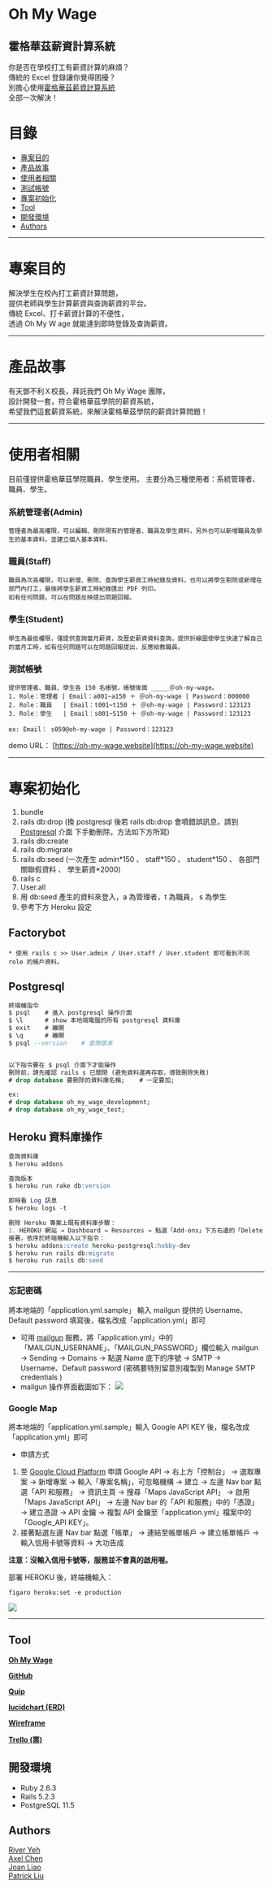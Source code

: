 # Oh My Wage

## 霍格華茲薪資計算系統

你是否在學校打工有薪資計算的麻煩？  
傳統的 Excel 登錄讓你覺得困擾？  
別擔心使用[霍格華茲薪資計算系統](https://oh-my-wage.website)  
全部一次解決！

# 目錄

- [專案目的](#專案目的)
- [產品故事](#產品故事)
- [使用者相關](#使用者相關)
- [測試帳號](#測試帳號)
- [專案初始化](#專案初始化)
- [Tool](#Tool)
- [開發環境](#開發環境)
- [Authors](#Authors)

---

# 專案目的

解決學生在校內打工薪資計算問題，  
提供老師與學生計算薪資與查詢薪資的平台。  
傳統 Excel、打卡薪資計算的不便性，  
透過 Oh My Ｗ age 就能達到即時登錄及查詢薪資。

---

# 產品故事

有天鄧不利Ｘ校長，拜託我們 Oh My Wage 團隊，  
設計開發一套，符合霍格華茲學院的薪資系統，  
希望我們這套薪資系統，來解決霍格華茲學院的薪資計算問題！

---

# 使用者相關

目前僅提供霍格華茲學院職員、學生使用。
主要分為三種使用者：系統管理者、職員、學生。

### 系統管理者(Admin)

    管理者為最高權限，可以編輯、刪除現有的管理者、職員及學生資料，另外也可以新增職員及學生的基本資料，並建立個人基本資料。

### 職員(Staff)

    職員為次高權限，可以新增、刪除、查詢學生薪資工時紀錄及資料，也可以將學生剔除或新增在部門內打工，最後將學生薪資工時紀錄匯出 PDF 列印。
    如有任何問題，可以在問題反映提出問題回報。

### 學生(Student)

    學生為最低權限，僅提供查詢當月薪資，及歷史薪資資料查詢，提供折線圖使學生快速了解自己的當月工時，如有任何問題可以在問題回報提出，反應給教職員。

### 測試帳號

    提供管理者、職員、學生各 150 名帳號，帳號後面 _____＠oh-my-wage。
    1. Role：管理者 | Email：a001~a150 ＋ ＠oh-my-wage | Password：000000
    2. Role：職員   | Email：t001~t150 ＋ ＠oh-my-wage | Password：123123
    3. Role：學生   | Email：s001~S150 ＋ ＠oh-my-wage | Password：123123

    ex: Email： s059@oh-my-wage | Password：123123

demo URL： [https://oh-my-wage.website](https://oh-my-wage.website)

---

# 專案初始化

1. bundle
2. rails db:drop
   (換 postgresql 後若 rails db:drop 會噴錯誤訊息，請到 [Postgresql](#Postgresql) 介面 下手動刪除，方法如下方所寫)
3. rails db:create
4. rails db:migrate
5. rails db:seed
   (一次產生 admin\*150 、 staff\*150 、 student\*150 、 各部門 關聯假資料 、 學生薪資\*2000)
6. rails c
7. User.all
8. 用 db:seed 產生的資料來登入，a 為管理者，t 為職員， s 為學生
9. 參考下方 Heroku 設定

## Factorybot

    * 使用 rails c >> User.admin / User.staff / User.student 即可看到不同 role 的帳戶資料。

## Postgresql

```sql
終端機指令
$ psql    # 進入 postgresql 操作介面
$ \l      # show 本地端電腦的所有 postgresql 資料庫
$ exit    # 離開
$ \q      # 離開
$ psql --version    # 查詢版本


以下指令要在 $ psql 介面下才能操作
刪除前，請先確認 rails s 已關閉 (避免資料還再存取，導致刪除失敗)
# drop database 要刪除的資料庫名稱;    # 一定要加;

ex:
# drop database oh_my_wage_development;
# drop database oh_my_wage_test;
```

## Heroku 資料庫操作

```sql
查詢資料庫
$ heroku addons

查詢版本
$ heroku run rake db:version

即時看 Log 訊息
$ heroku logs -t

刪除 Heroku 專案上既有資料庫步驟：
1. HEROKU 網站 → Dashboard → Resources → 點選「Add-ons」下方右邊的「Delete Add-on」
接著，依序於終端機輸入以下指令：
$ heroku addons:create heroku-postgresql:hobby-dev
$ heroku run rails db:migrate
$ heroku run rails db:seed
```

---

### 忘記密碼

將本地端的「application.yml.sample」 輸入 mailgun 提供的 Username、Default password 填寫後，檔名改成「application.yml」即可

- 可用 [mailgun](https://www.mailgun.com/) 服務，將「application.yml」中的「MAILGUN_USERNAME」、「MAILGUN_PASSWORD」欄位輸入 mailgun → Sending → Domains → 點選 Name 底下的序號 → SMTP → Username、Default password (密碼要特別留意別複製到 Manage SMTP credentials )
- mailgun 操作界面截圖如下：
  ![](https://i.imgur.com/icOLtzG.png)

### Google Map

將本地端的「application.yml.sample」輸入 Google API KEY 後，檔名改成「application.yml」即可

- 申請方式

1. 至 [Google Cloud Platform](https://console.cloud.google.com) 申請 Google API → 右上方「控制台」 → 選取專案 → 新增專案 → 輸入「專案名稱」，可忽略機構 → 建立 → 左邊 Nav bar 點選「API 和服務」 → 資訊主頁 → 搜尋「Maps JavaScript API」 → 啟用「Maps JavaScript API」 → 左邊 Nav bar 的「API 和服務」中的「憑證」 → 建立憑證 → API 金鑰 → 複製 API 金鑰至「application.yml」檔案中的「Google_API KEY」。
1. 接著點選左邊 Nav bar 點選「帳單」 → 連結至帳單帳戶 → 建立帳單帳戶 → 輸入信用卡號等資料 → 大功告成

**注意：沒輸入信用卡號等，服務並不會真的啟用喔。**

部署 HEROKU 後，終端機輸入：

```ruby=
figaro heroku:set -e production
```

![](https://i.imgur.com/9WGxbDG.png)

---

## Tool

[**Oh My Wage**](https://oh-my-wage.website/)

[**GitHub**](https://github.com/River-Ye/oh_my_wage/)

[**Quip**](https://riverye.quip.com/OcZAOAihsSC)

[**lucidchart (ERD)**](https://www.lucidchart.com/documents/edit/52440e0b-0748-4620-9b85-6fbf4642601b)

[**Wireframe**](https://whimsical.com/JgPoSu5DBGz4kNfxC9S99L)

[**Trello (票)**](https://trello.com/oh_my_wage)

## 開發環境
- Ruby 2.6.3
- Rails 5.2.3
- PostgreSQL 11.5

## Authors

[River Yeh](https://github.com/River-Ye)  
[Axel Chen](https://github.com/Axelchen)  
[Joan Liao](https://github.com/joanliao0525)  
[Patrick Liu](https://github.com/Patrick0906)
